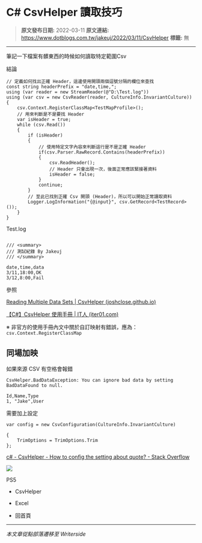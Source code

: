 # C# CsvHelper 讀取技巧

> **原文發布日期:** 2022-03-11
> **原文連結:** https://www.dotblogs.com.tw/jakeuj/2022/03/11/CsvHelper
> **標籤:** 無

---

筆記一下檔案有髒東西的時候如何讀取特定範圍Csv

結論

```
// 定義如何找出正確 Header，這邊使用開頭兩個逗號分隔的欄位來查找
const string headerPrefix = "date,time,";
using (var reader = new StreamReader(@"D:\Test.log"))
using (var csv = new CsvReader(reader, CultureInfo.InvariantCulture))
{
    csv.Context.RegisterClassMap<TestMapProfile>();
    // 用來判斷是不是要找 Header
    var isHeader = true;
    while (csv.Read())
    {
        if (isHeader)
        {
            // 使用特定文字內容來判斷這行是不是正確 Header
            if(csv.Parser.RawRecord.Contains(headerPrefix))
            {
                csv.ReadHeader();
                // Header 只會出現一次，後面正常應該緊接著資料
                isHeader = false;
            }
            continue;
        }
        // 至此已找到正確 Csv 開頭 (Header)，所以可以開始正常讀取資料
        Logger.LogInformation("{@input}", csv.GetRecord<TestRecord>());
    }
}
```

Test.log

```

/// <summary>
/// 測試紀錄 By Jakeuj
/// </summary>

date,time,data
3/11,18:00,OK
3/12,8:00,Fail
```

參照

[Reading Multiple Data Sets | CsvHelper (joshclose.github.io)](https://joshclose.github.io/CsvHelper/examples/reading/reading-multiple-data-sets/)

[【C#】CsvHelper 使用手冊 | IT人 (iter01.com)](https://iter01.com/506823.html)

※ 非官方的使用手冊內文中關於自訂映射有錯誤，應為：`csv.Context.RegisterClassMap`

## 同場加映

如果來源 CSV 有空格會報錯

`CsvHelper.BadDataException: You can ignore bad data by setting BadDataFound to null.`

```
Id,Name,Type
1, "Jake",User
```

需要加上設定

```
var config = new CsvConfiguration(CultureInfo.InvariantCulture)

{
    TrimOptions = TrimOptions.Trim
};
```

[c# - CsvHelper - How to config the setting about quote? - Stack Overflow](https://stackoverflow.com/questions/71481331/csvhelper-how-to-config-the-setting-about-quote)

![](https://card.psnprofiles.com/1/jakeuj.png)

PS5

* CsvHelper
* Excel

* 回首頁

---

*本文章從點部落遷移至 Writerside*
